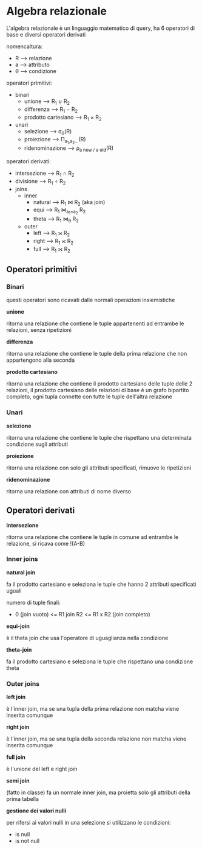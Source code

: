 # Algebra relazionale

L'algebra relazionale è un linguaggio matematico di query, ha 6 operatori di base e diversi operatori derivati

nomencaltura:
* R --> relazione
* a --> attributo
* θ --> condizione

operatori primitivi:
* binari
    * unione --> R<sub>1</sub> ∪ R<sub>2</sub>
    * differenza --> R<sub>1</sub> − R<sub>2</sub>
    * prodotto cartesiano --> R<sub>1</sub> × R<sub>2</sub>
* unari
    * selezione --> σ<sub>θ</sub>(R)
    * proiezione --> Π<sub>a<sub>1</sub>,a<sub>2</sub>...</sub>(R)
    * ridenominazione --> ρ<sub>a new / a old</sub>(R)

operatori derivati:
* intersezione --> R<sub>1</sub> ∩ R<sub>2</sub>
* divisione --> R<sub>1</sub> ÷ R<sub>2</sub>
* joins
    * inner
        * natural --> R<sub>1</sub> ⋈ R<sub>2</sub> (aka join)
        * equi --> R<sub>1</sub> ⋈<sub>a<sub>1</sub>=a<sub>2</sub></sub> R<sub>2</sub>
        * theta --> R<sub>1</sub> ⋈<sub>θ</sub> R<sub>2</sub>
    * outer    
        * left --> R<sub>1</sub> ⟕ R<sub>2</sub>
        * right --> R<sub>1</sub> ⟖ R<sub>2</sub>
        * full --> R<sub>1</sub> ⟗ R<sub>2</sub>

## Operatori primitivi

### Binari

questi operatori sono ricavati dalle normali operazioni insiemistiche

**unione**

ritorna una relazione che contiene le tuple appartenenti ad entrambe le relazioni, senza ripetizioni

**differenza**

ritorna una relazione che contiene le tuple della prima relazione che non appartengono alla seconda

**prodotto cartesiano**

ritorna una relazione che contiene il prodotto cartesiano delle tuple delle 2 relazioni, il prodotto cartesiano delle relazioni di base è un grafo bipartito completo, ogni tupla connette con tutte le tuple dell'altra relazione

### Unari

**selezione**

ritorna una relazione che contiene le tuple che rispettano una determinata condizione sugli attributi

**proiezione**

ritorna una relazione con solo gli attributi specificati, rimuove le ripetizioni

**ridenominazione**

ritorna una relazione con attributi di nome diverso

## Operatori derivati

**intersezione**

ritorna una relazione che contiene le tuple in comune ad entrambe le relazione, si ricava come !(A-B)

### Inner joins

**natural join**

fa il prodotto cartesiano e seleziona le tuple che hanno 2 attributi specificati uguali

numero di tuple finali:
* 0 (join vuoto) <= R1 join R2 <= R1 x R2 (join completo)

**equi-join**

è il theta join che usa l'operatore di uguaglianza nella condizione

**theta-join**

fa il prodotto cartesiano e seleziona le tuple che rispettano una condizione theta

### Outer joins

**left join**

è l'inner join, ma se una tupla della prima relazione non matcha viene inserita comunque

**right join**

è l'inner join, ma se una tupla della seconda relazione non matcha viene inserita comunque

**full join**

è l'unione del left e right join

**semi join**

(fatto in classe) fa un normale inner join, ma proietta solo gli attributi della prima tabella

**gestione dei valori nulli**

per rifersi ai valori nulli in una selezione si utilizzano le condizioni:
* is null
* is not null